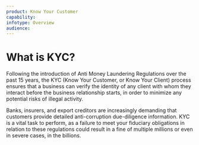 ```yaml
---
product: Know Your Customer
capability:
infotype: Overview
audience:
---
```


# What is KYC?

Following the introduction of Anti Money Laundering Regulations over the past 15 years, the KYC \(Know Your Customer, or Know Your Client\) process ensures that a business can verify the identity of any client with whom they interact before the business relationship starts, in order to minimize any potential risks of illegal activity.

Banks, insurers, and export creditors are increasingly demanding that customers provide detailed anti-corruption due-diligence information. KYC is a vital task to perform, as a failure to meet your fiduciary obligations in relation to these regulations could result in a fine of multiple millions or even in severe cases, in the billions.